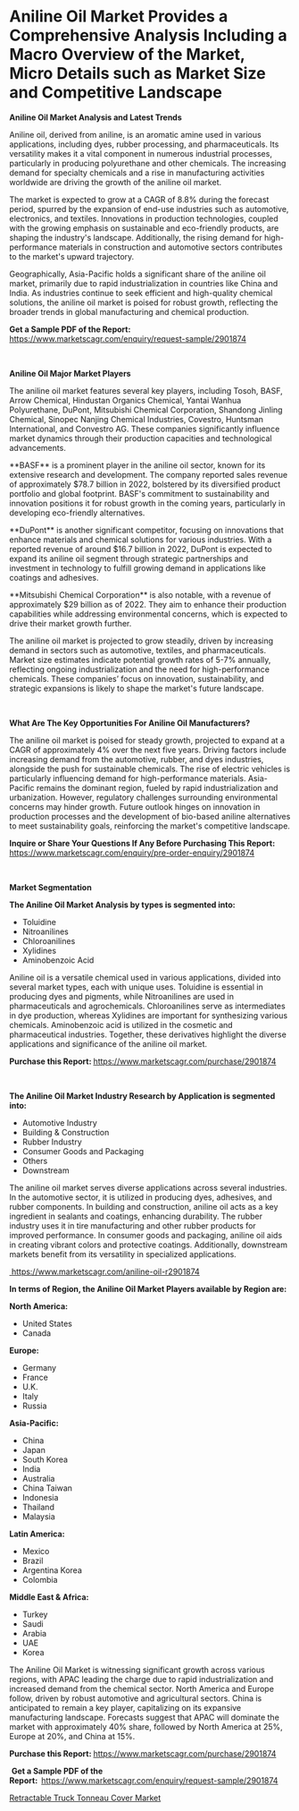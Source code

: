 <p><h1>Aniline Oil Market Provides a Comprehensive Analysis Including a Macro Overview of the Market, Micro Details such as Market Size and Competitive Landscape</h1></p><p><strong>Aniline Oil Market Analysis and Latest Trends</strong></p>
<p><p>Aniline oil, derived from aniline, is an aromatic amine used in various applications, including dyes, rubber processing, and pharmaceuticals. Its versatility makes it a vital component in numerous industrial processes, particularly in producing polyurethane and other chemicals. The increasing demand for specialty chemicals and a rise in manufacturing activities worldwide are driving the growth of the aniline oil market.</p><p>The market is expected to grow at a CAGR of 8.8% during the forecast period, spurred by the expansion of end-use industries such as automotive, electronics, and textiles. Innovations in production technologies, coupled with the growing emphasis on sustainable and eco-friendly products, are shaping the industry's landscape. Additionally, the rising demand for high-performance materials in construction and automotive sectors contributes to the market's upward trajectory.</p><p>Geographically, Asia-Pacific holds a significant share of the aniline oil market, primarily due to rapid industrialization in countries like China and India. As industries continue to seek efficient and high-quality chemical solutions, the aniline oil market is poised for robust growth, reflecting the broader trends in global manufacturing and chemical production.</p></p>
<p><strong>Get a Sample PDF of the Report:&nbsp;</strong> <a href="https://www.marketscagr.com/enquiry/request-sample/2901874?utm_campaign=2304&utm_medium=2&utm_source=Github&utm_content=ia&utm_term=16032025&utm_id=aniline-oil">https://www.marketscagr.com/enquiry/request-sample/2901874</a></p>
<p>&nbsp;</p>
<p><strong>Aniline Oil Major Market Players</strong></p>
<p><p>The aniline oil market features several key players, including Tosoh, BASF, Arrow Chemical, Hindustan Organics Chemical, Yantai Wanhua Polyurethane, DuPont, Mitsubishi Chemical Corporation, Shandong Jinling Chemical, Sinopec Nanjing Chemical Industries, Covestro, Huntsman International, and Convestro AG. These companies significantly influence market dynamics through their production capacities and technological advancements.</p><p>**BASF** is a prominent player in the aniline oil sector, known for its extensive research and development. The company reported sales revenue of approximately $78.7 billion in 2022, bolstered by its diversified product portfolio and global footprint. BASF's commitment to sustainability and innovation positions it for robust growth in the coming years, particularly in developing eco-friendly alternatives.</p><p>**DuPont** is another significant competitor, focusing on innovations that enhance materials and chemical solutions for various industries. With a reported revenue of around $16.7 billion in 2022, DuPont is expected to expand its aniline oil segment through strategic partnerships and investment in technology to fulfill growing demand in applications like coatings and adhesives.</p><p>**Mitsubishi Chemical Corporation** is also notable, with a revenue of approximately $29 billion as of 2022. They aim to enhance their production capabilities while addressing environmental concerns, which is expected to drive their market growth further.</p><p>The aniline oil market is projected to grow steadily, driven by increasing demand in sectors such as automotive, textiles, and pharmaceuticals. Market size estimates indicate potential growth rates of 5-7% annually, reflecting ongoing industrialization and the need for high-performance chemicals. These companies’ focus on innovation, sustainability, and strategic expansions is likely to shape the market's future landscape.</p></p>
<p>&nbsp;</p>
<p><strong>What Are The Key Opportunities For Aniline Oil Manufacturers?</strong></p>
<p><p>The aniline oil market is poised for steady growth, projected to expand at a CAGR of approximately 4% over the next five years. Driving factors include increasing demand from the automotive, rubber, and dyes industries, alongside the push for sustainable chemicals. The rise of electric vehicles is particularly influencing demand for high-performance materials. Asia-Pacific remains the dominant region, fueled by rapid industrialization and urbanization. However, regulatory challenges surrounding environmental concerns may hinder growth. Future outlook hinges on innovation in production processes and the development of bio-based aniline alternatives to meet sustainability goals, reinforcing the market's competitive landscape.</p></p>
<p><strong>Inquire or Share Your Questions If Any Before Purchasing This Report:</strong> <a href="https://www.marketscagr.com/enquiry/pre-order-enquiry/2901874?utm_campaign=2304&utm_medium=2&utm_source=Github&utm_content=ia&utm_term=16032025&utm_id=aniline-oil">https://www.marketscagr.com/enquiry/pre-order-enquiry/2901874</a></p>
<p>&nbsp;</p>
<p><strong>Market Segmentation</strong></p>
<p><strong>The Aniline Oil Market Analysis by types is segmented into:</strong></p>
<p><ul><li>Toluidine</li><li>Nitroanilines</li><li>Chloroanilines</li><li>Xylidines</li><li>Aminobenzoic Acid</li></ul></p>
<p><p>Aniline oil is a versatile chemical used in various applications, divided into several market types, each with unique uses. Toluidine is essential in producing dyes and pigments, while Nitroanilines are used in pharmaceuticals and agrochemicals. Chloroanilines serve as intermediates in dye production, whereas Xylidines are important for synthesizing various chemicals. Aminobenzoic acid is utilized in the cosmetic and pharmaceutical industries. Together, these derivatives highlight the diverse applications and significance of the aniline oil market.</p></p>
<p><strong>Purchase this Report:&nbsp;</strong><a href="https://www.marketscagr.com/purchase/2901874?utm_campaign=2304&utm_medium=2&utm_source=Github&utm_content=ia&utm_term=16032025&utm_id=aniline-oil">https://www.marketscagr.com/purchase/2901874</a></p>
<p>&nbsp;</p>
<p><strong>The Aniline Oil Market Industry Research by Application is segmented into:</strong></p>
<p><ul><li>Automotive Industry</li><li>Building & Construction</li><li>Rubber Industry</li><li>Consumer Goods and Packaging</li><li>Others</li><li>Downstream</li></ul></p>
<p><p>The aniline oil market serves diverse applications across several industries. In the automotive sector, it is utilized in producing dyes, adhesives, and rubber components. In building and construction, aniline oil acts as a key ingredient in sealants and coatings, enhancing durability. The rubber industry uses it in tire manufacturing and other rubber products for improved performance. In consumer goods and packaging, aniline oil aids in creating vibrant colors and protective coatings. Additionally, downstream markets benefit from its versatility in specialized applications.</p></p>
<p><a href="https://www.marketscagr.com/aniline-oil-r2901874?utm_campaign=2304&utm_medium=2&utm_source=Github&utm_content=ia&utm_term=16032025&utm_id=aniline-oil">&nbsp;https://www.marketscagr.com/aniline-oil-r2901874</a></p>
<p><strong>In terms of Region, the Aniline Oil Market Players available by Region are:</strong></p>
<p>
    <p> <strong> North America: </strong>
        <ul>
            <li>United States</li>
            <li>Canada</li>
        </ul>
        </p> 
    <p> <strong> Europe: </strong>
        <ul>
            <li>Germany</li>
            <li>France</li>
            <li>U.K.</li>
            <li>Italy</li>
            <li>Russia</li>
        </ul>
        </p> 
    <p> <strong> Asia-Pacific: </strong>
        <ul>
            <li>China</li>
            <li>Japan</li>
            <li>South Korea</li>
            <li>India</li>
            <li>Australia</li>
            <li>China Taiwan</li>
            <li>Indonesia</li>
            <li>Thailand</li>
            <li>Malaysia</li>
        </ul>
        </p> 
    <p> <strong> Latin America: </strong>
        <ul>
            <li>Mexico</li>
            <li>Brazil</li>
            <li>Argentina Korea</li>
            <li>Colombia</li>
        </ul>
        </p> 
    <p> <strong> Middle East & Africa: </strong>
        <ul>
            <li>Turkey</li>
            <li>Saudi</li>
            <li>Arabia</li>
            <li>UAE</li>
            <li>Korea</li>
        </ul>
    </p>
    </p>
<p><p>The Aniline Oil Market is witnessing significant growth across various regions, with APAC leading the charge due to rapid industrialization and increased demand from the chemical sector. North America and Europe follow, driven by robust automotive and agricultural sectors. China is anticipated to remain a key player, capitalizing on its expansive manufacturing landscape. Forecasts suggest that APAC will dominate the market with approximately 40% share, followed by North America at 25%, Europe at 20%, and China at 15%.</p></p>
<p><strong>Purchase this Report: </strong><a href="https://www.marketscagr.com/purchase/2901874?utm_campaign=2304&utm_medium=2&utm_source=Github&utm_content=ia&utm_term=16032025&utm_id=aniline-oil">https://www.marketscagr.com/purchase/2901874</a></p>
<p>&nbsp;<strong>Get a Sample PDF of the Report:&nbsp;&nbsp;</strong><a href="https://www.marketscagr.com/enquiry/request-sample/2901874?utm_campaign=2304&utm_medium=2&utm_source=Github&utm_content=ia&utm_term=16032025&utm_id=aniline-oil">https://www.marketscagr.com/enquiry/request-sample/2901874</a></p>
<p><strong></strong></p>
<p><p><a href="https://github.com/ilonaenterline65/Market-Research-Report-List-1/blob/main/retractable-truck-tonneau-cover-market.md?utm_campaign=2304&utm_medium=2&utm_source=Github&utm_content=ia&utm_term=16032025&utm_id=aniline-oil">Retractable Truck Tonneau Cover Market</a></p></p>